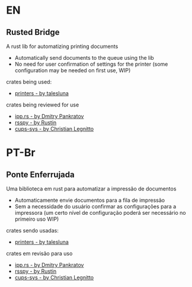 # EN
## Rusted Bridge
A rust lib for automatizing printing documents
- Automatically send documents to the queue using the lib
- No need for user confirmation of settings for the printer (some configuration may be needed on first use, WIP)

crates being used:
- [printers - by talesluna](https://github.com/talesluna/rust-printers)

crates being reviewed for use
- [ipp.rs - by Dmitry Pankratov](https://crates.io/crates/ipp)
- [rsspy - by Rustin](https://crates.io/crates/rsspy)
- [cups-sys - by Christian Legnitto](https://crates.io/crates/cups-sys)

# PT-Br
## Ponte Enferrujada
Uma biblioteca em rust para automatizar a impressão de documentos
- Automaticamente envie documentos para a fila de impressão
- Sem a necessidade do usuário confirmar as configurações para a impressora (um certo nível de configuração poderá ser necessário no primeiro uso WIP)

crates sendo usadas:
- [printers - by talesluna](https://github.com/talesluna/rust-printers)

crates em revisão para uso
- [ipp.rs - by Dmitry Pankratov](https://crates.io/crates/ipp)
- [rsspy - by Rustin](https://crates.io/crates/rsspy)
- [cups-sys - by Christian Legnitto](https://crates.io/crates/cups-sys)